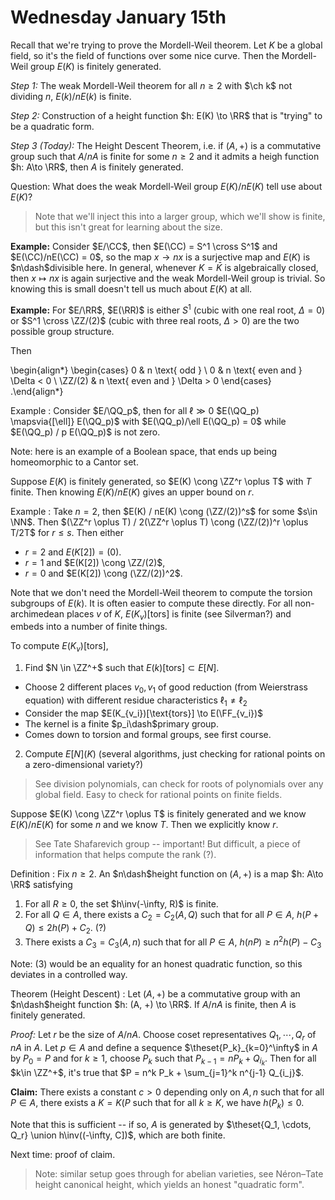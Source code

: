 # Wednesday January 15th

Recall that we're trying to prove the Mordell-Weil theorem.
Let $K$ be a global field, so it's the field of functions over some nice curve.
Then the Mordell-Weil group $E(K)$ is finitely generated.

*Step 1:* 
The weak Mordell-Weil theorem for all $n\geq 2$ with $\ch k$ not dividing $n$, $E(k) / n E(k)$ is finite.

*Step 2:*
Construction of a height function $h: E(K) \to \RR$ that is "trying" to be a quadratic form.

*Step 3 (Today):*
The Height Descent Theorem, i.e. if $(A, +)$ is a commutative group such that $A/nA$ is finite for some $n\geq 2$ and it admits a heigh function $h: A\to \RR$, then $A$ is finitely generated.

Question:
What does the weak Mordell-Weil group $E(K)/ nE(K)$ tell use about $E(K)$?

> Note that we'll inject this into a larger group, which we'll show is finite, but this isn't great for learning about the size.

**Example:**
Consider $E/\CC$, then $E(\CC) = S^1 \cross S^1$ and $E(\CC)/nE(\CC) = 0$, so the map $x\to nx$ is a surjective map and $E(K)$ is $n\dash$divisible here.
In general, whenever $K = \bar K$ is algebraically closed, then $x \mapsto nx$ is again surjective and the weak Mordell-Weil group is trivial.
So knowing this is small doesn't tell us much about $E(K)$ at all.

**Example:**
For $E/\RR$, $E(\RR)$ is either $S^1$ (cubic with one real root, $\Delta = 0$) or $S^1 \cross \ZZ/(2)$ (cubic with three real roots, $\Delta > 0$) are the two possible group structure.

Then

\begin{align*}
\begin{cases}
0 & n \text{ odd } \\
0 & n \text{ even and } \Delta < 0 \\
\ZZ/(2) & n \text{ even and } \Delta > 0
\end{cases}
.\end{align*}

Example
: Consider $E/\QQ_p$, then for all $\ell \gg 0$ $E(\QQ_p) \mapsvia{[\ell]} E(\QQ_p)$ with $E(\QQ_p)/\ell E(\QQ_p) = 0$ while $E(\QQ_p) / p E(\QQ_p)$ is not zero.

Note: here is an example of a Boolean space, that ends up being homeomorphic to a Cantor set.

Suppose $E(K)$ is finitely generated, so $E(K) \cong \ZZ^r \oplus T$ with $T$ finite.
Then knowing $E(K)/ n E(K)$ gives an upper bound on $r$.

Example
: Take $n=2$, then $E(K) / nE(K) \cong (\ZZ/(2))^s$ for some $s\in \NN$.
  Then $(\ZZ^r \oplus T) / 2(\ZZ^r \oplus T) \cong (\ZZ/(2))^r \oplus T/2T$ for $r\leq s$.
  Then either

  - $r = 2$ and $E(K[2]) = (0)$.
  - $r=1$ and $E(K[2]) \cong \ZZ/(2)$,
  - $r = 0$ and $E(K[2]) \cong (\ZZ/(2))^2$.

Note that we don't need the Mordell-Weil theorem to compute the torsion subgroups of $E(k)$.
It is often easier to compute these directly.
For all non-archimedean places $v$ of $K$, $E(K_v)[\text{tors}]$ is finite (see Silverman?) and embeds into a number of finite things.

To compute $E(K_v)[\text{tors}]$,

1. Find $N \in \ZZ^+$ such that $E(k)[\text{tors}] \subset E[N]$.
  - Choose 2 different places $v_0, v_1$ of good reduction (from Weierstrass equation) with different residue characteristics $\ell_1 \neq \ell_2$
  - Consider the map $E(K_{v_i})[\text{tors}] \to E(\FF_{v_i})$
  - The kernel is a finite $p_i\dash$primary group.
  - Comes down to torsion and formal groups, see first course.
2. Compute $E[N](K)$ (several algorithms, just checking for rational points on a zero-dimensional variety?)

> See division polynomials, can check for roots of polynomials over any global field.
> Easy to check for rational points on finite fields.

Suppose $E(K) \cong \ZZ^r \oplus T$ is finitely generated and we know $E(K) / nE(K)$ for some $n$ and we know $T$.
Then we explicitly know $r$.

> See Tate Shafarevich group -- important! But difficult, a piece of information that helps compute the rank (?).

Definition
: Fix $n\geq 2$. 
  An $n\dash$height function on $(A, +)$ is a map $h: A\to \RR$ satisfying

  1. For all $R\geq 0$, the set $h\inv(-\infty, R)$ is finite.
  2. For all $Q\in A$, there exists a $C_2 = C_2(A, Q)$ such that for all $P \in A$, $h(P + Q) \leq 2h(P) + C_2$. (?)
  3. There exists a $C_3 = C_3(A, n)$ such that for all $P \in A$, $h(nP) \geq n^2 h(P) - C_3$
  
Note: (3) would be an equality for an honest quadratic function, so this deviates in a controlled way.

Theorem (Height Descent)
: Let $(A, +)$ be a commutative group with an $n\dash$height function $h: (A, +) \to \RR$.
  If $A/nA$ is finite, then $A$ is finitely generated.

*Proof:*
Let $r$ be the size of $A/nA$.
Choose coset representatives $Q_1, \cdots, Q_r$ of $nA$ in $A$.
Let $p\in A$ and define a sequence $\theset{P_k}_{k=0}^\infty$ in $A$ by $P_0 = P$ and for $k\geq 1$, choose $P_k$ such that $P_{k-1} = nP_k + Q_{i_k}$.
Then for all $k\in \ZZ^+$, it's true that $P = n^k P_k + \sum_{j=1}^k n^{j-1} Q_{i_j}$.

**Claim:**
There exists a constant $c > 0$ depending only on $A, n$ such that for all $P \in A$, there exists a $K = K(P$ such that for all $k \geq K$, we have $h(P_k) \leq 0$.

Note that this is sufficient -- if so, $A$ is generated by $\theset{Q_1, \cdots, Q_r} \union h\inv((-\infty, C])$, which are both finite.

Next time: proof of claim.

> Note: similar setup goes through for abelian varieties, see Néron–Tate height canonical height, which yields an honest "quadratic form".

